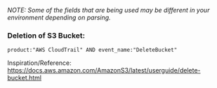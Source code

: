 _NOTE: Some of the fields that are being used may be different in your environment depending on parsing._ 

### Deletion of S3 Bucket: 
`product:"AWS CloudTrail" AND event_name:"DeleteBucket"`

Inspiration/Reference: https://docs.aws.amazon.com/AmazonS3/latest/userguide/delete-bucket.html
